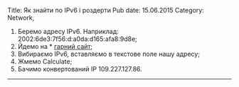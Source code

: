 Title: Як знайти по IPv6 і роздерти
Pub date: 15.06.2015
Category: Network, 

1. Беремо адресу IPv6. Наприклад: 2002:6de3:7f56:d:a0da:d165:afa8:9d8e;
2. Йдемо на * <a href="http://www.gestioip.net/cgi-bin/subnet_calculator.cgi">гарний сайт</a>;
3. Вибираємо IPv6, вставляємо в текстове поле нашу адресу;
4. Жмемо Calculate;
5. Бачимо конвертований IP 109.227.127.86.

-----